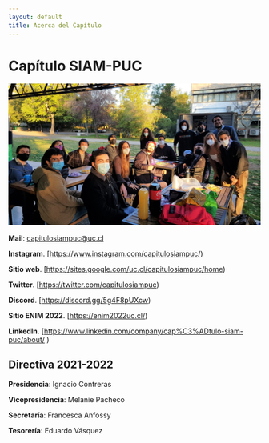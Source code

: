 ```yaml
---
layout: default
title: Acerca del Capítulo
---
```


# Capítulo SIAM-PUC
![](/assets/capitulo_fondo.jpeg)


**Mail**: capitulosiampuc@uc.cl

**Instagram**. [https://www.instagram.com/capitulosiampuc/)

**Sitio web**. [https://sites.google.com/uc.cl/capitulosiampuc/home)

**Twitter**. [https://twitter.com/capitulosiampuc) 

**Discord**. [https://discord.gg/5g4F8pUXcw) 

**Sitio ENIM 2022**. [https://enim2022uc.cl/) 

**LinkedIn**. [https://www.linkedin.com/company/cap%C3%ADtulo-siam-puc/about/ )

## Directiva 2021-2022

**Presidencia**: Ignacio Contreras

**Vicepresidencia**: Melanie Pacheco

**Secretaría**: Francesca Anfossy

**Tesorería**: Eduardo Vásquez



